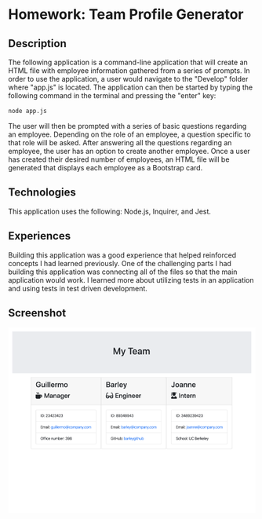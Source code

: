 # Homework: Team Profile Generator

## Description
The following application is a command-line application that will create an HTML file with employee information gathered from a series of prompts.  In order to use
the application, a user would navigate to the "Develop" folder where "app.js" is located. The application can then be started by typing the following command in the
terminal and pressing the "enter" key:

```sh
node app.js
```

The user will then be prompted with a series of basic questions regarding an employee.  Depending on the role of an employee, a question specific to that role will
be asked.  After answering all the questions regarding an employee, the user has an option to create another employee.  Once a user has created their desired
number of employees, an HTML file will be generated that displays each employee as a Bootstrap card.


## Technologies
This application uses the following: Node.js, Inquirer, and Jest.

## Experiences
Building this application was a good experience that helped reinforced concepts I had learned previously.  One of the challenging parts I had building this 
application was connecting all of the files so that the main application would work.  I learned more about utilizing tests in an application and using tests
in test driven development.  


## Screenshot

![team generator screenshot](./Assets/team_screenshot.png)